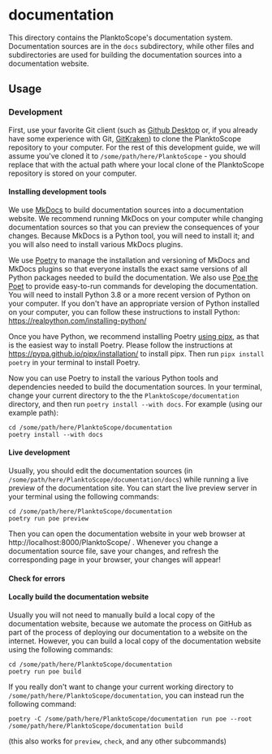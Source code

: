 # documentation

This directory contains the PlanktoScope's documentation system. Documentation sources are in the `docs` subdirectory, while other files and subdirectories are used for building the documentation sources into a documentation website.

## Usage

### Development

First, use your favorite Git client (such as [Github Desktop](https://desktop.github.com/) or, if you already have some experience with Git, [GitKraken](https://www.gitkraken.com/)) to clone the PlanktoScope repository to your computer. For the rest of this development guide, we will assume you've cloned it to `/some/path/here/PlanktoScope` - you should replace that with the actual path where your local clone of the PlanktoScope repository is stored on  your computer.

#### Installing development tools

We use [MkDocs](https://www.mkdocs.org/) to build documentation sources into a documentation website. We recommend running MkDocs on your computer while changing documentation sources so that you can preview the consequences of your changes. Because MkDocs is a Python tool, you will need to install it; and you will also need to install various MkDocs plugins.

We use [Poetry](https://python-poetry.org/) to manage the installation and versioning of MkDocs and MkDocs plugins so that everyone installs the exact same versions of all Python packages needed to build the documentation. We also use [Poe the Poet](https://poethepoet.natn.io/) to provide easy-to-run commands for developing the documentation. You will need to install Python 3.8 or a more recent version of Python on your computer. If you don't have an appropriate version of Python installed on your computer, you can follow these instructions to install Python: https://realpython.com/installing-python/

Once you have Python, we recommend installing Poetry [using pipx](https://python-poetry.org/docs/#installing-with-pipx), as that is the easiest way to install Poetry. Please follow the instructions at https://pypa.github.io/pipx/installation/ to install pipx. Then run `pipx install poetry` in your terminal to install Poetry.

Now you can use Poetry to install the various Python tools and dependencies needed to build the documentation sources. In your terminal, change your current directory to the the `PlanktoScope/documentation` directory, and then run `poetry install --with docs`. For example (using our example path):
```
cd /some/path/here/PlanktoScope/documentation
poetry install --with docs
```

#### Live development

Usually, you should edit the documentation sources (in `/some/path/here/PlanktoScope/documentation/docs`) while running a live preview of the documentation site. You can start the live preview server in your terminal using the following commands:
```
cd /some/path/here/PlanktoScope/documentation
poetry run poe preview
```

Then you can open the documentation website in your web browser at http://localhost:8000/PlanktoScope/ . Whenever you change a documentation source file, save your changes, and refresh the corresponding page in your browser, your changes will appear!

#### Check for errors

#### Locally build the documentation website

Usually you will not need to manually build a local copy of the documentation website, because we automate the process on GitHub as part of the process of deploying our documentation to a website on the internet. However, you can build a local copy of the documentation website using the following commands:
```
cd /some/path/here/PlanktoScope/documentation
poetry run poe build
```

If you really don't want to change your current working directory to `/some/path/here/PlanktoScope/documentation`, you can instead run the following command:
```
poetry -C /some/path/here/PlanktoScope/documentation run poe --root /some/path/here/PlanktoScope/documentation build
```

(this also works for `preview`, `check`, and any other subcommands)
